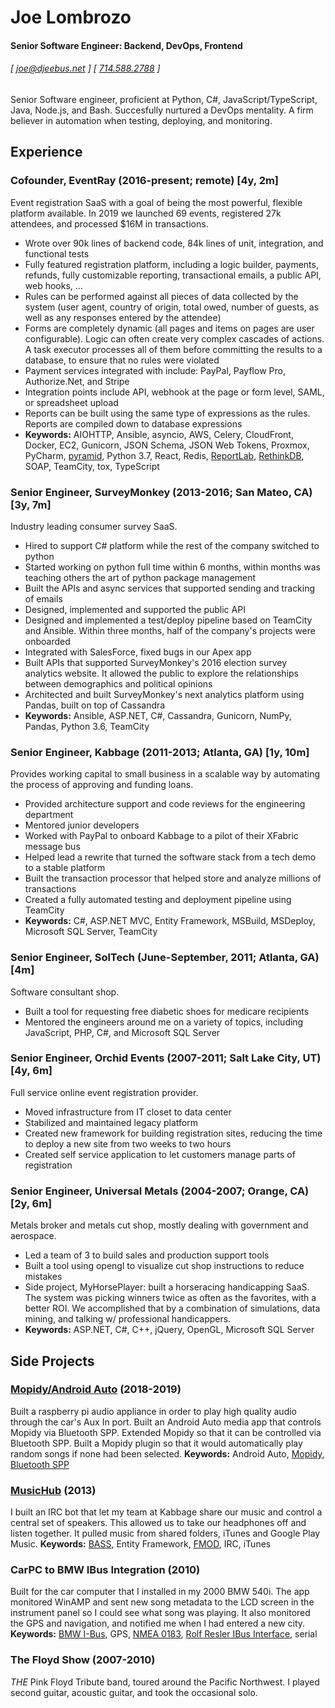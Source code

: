 Joe Lombrozo
============

#### Senior Software Engineer: Backend, DevOps, Frontend
###### [ [joe@djeebus.net](mailto:joe@djeebus.net) ]  [ [714.588.2788](tel:7145882788) ]

Senior Software engineer, proficient at Python, C#, JavaScript/TypeScript, Java, Node.js, and Bash. Succesfully nurtured a DevOps mentality. A firm believer in automation when testing, deploying, and monitoring.

Experience
---------
### **Cofounder, EventRay** (2016-present; remote) [4y, 2m]

Event registration SaaS with a goal of being the most powerful, flexible platform available. In 2019 we launched 69 events, registered 27k attendees, and processed $16M in transactions.

- Wrote over 90k lines of backend code, 84k lines of unit, integration, and functional tests
- Fully featured registration platform, including a logic builder, payments, refunds, fully customizable reporting, transactional emails, a public API, web hooks, ...
- Rules can be performed against all pieces of data collected by the system (user agent, country of origin, total owed, number of guests, as well as any responses entered by the attendee)
- Forms are completely dynamic (all pages and items on pages are user configurable). Logic can often create very complex cascades of actions. A task executor processes all of them before committing the results to a database, to ensure that no rules were violated
- Payment services integrated with include: PayPal, Payflow Pro, Authorize.Net, and Stripe
- Integration points include API, webhook at the page or form level, SAML, or spreadsheet upload
- Reports can be built using the same type of expressions as the rules. Reports are compiled down to database expressions
- **Keywords:** AIOHTTP, Ansible, asyncio, AWS, Celery, CloudFront, Docker, EC2, Gunicorn, JSON Schema, JSON Web Tokens, Proxmox, PyCharm, [pyramid](https://trypyramid.com/), Python 3.7, React, Redis, [ReportLab](https://www.reportlab.com/), [RethinkDB](https://rethinkdb.com/), SOAP, TeamCity, tox, TypeScript

### **Senior Engineer, SurveyMonkey** (2013-2016; San Mateo, CA) [3y, 7m]

Industry leading consumer survey SaaS.

- Hired to support C# platform while the rest of the company switched to python
- Started working on python full time within 6 months, within months was teaching others the art of python package management
- Built the APIs and async services that supported sending and tracking of emails
- Designed, implemented and supported the public API
- Designed and implemented a test/deploy pipeline based on TeamCity and Ansible. Within three months, half of the company's projects were onboarded
- Integrated with SalesForce, fixed bugs in our Apex app
- Built APIs that supported SurveyMonkey's 2016 election survey analytics website. It allowed the public to explore the relationships between demographics and political opinions
- Architected and built SurveyMonkey's next analytics platform using Pandas, built on top of Cassandra
- **Keywords:** Ansible, ASP.NET, C#, Cassandra, Gunicorn, NumPy, Pandas, Python 3.6, TeamCity

### **Senior Engineer, Kabbage** (2011-2013; Atlanta, GA) [1y, 10m]

Provides working capital to small business in a scalable way by automating the process of approving and funding loans.

- Provided architecture support and code reviews for the engineering department
- Mentored junior developers
- Worked with PayPal to onboard Kabbage to a pilot of their XFabric message bus
- Helped lead a rewrite that turned the software stack from a tech demo to a stable platform
- Built the transaction processor that helped store and analyze millions of transactions
- Created a fully automated testing and deployment pipeline using TeamCity
- **Keywords:** C#, ASP.NET MVC, Entity Framework, MSBuild, MSDeploy, Microsoft SQL Server, TeamCity

### **Senior Engineer, SolTech** (June-September, 2011; Atlanta, GA) [4m]

Software consultant shop.

- Built a tool for requesting free diabetic shoes for medicare recipients
- Mentored the engineers around me on a variety of topics, including JavaScript, PHP, C#, and Microsoft SQL Server

### **Senior Engineer, Orchid Events** (2007-2011; Salt Lake City, UT) [4y, 6m]

Full service online event registration provider.

- Moved infrastructure from IT closet to data center
- Stabilized and maintained legacy platform
- Created new framework for building registration sites, reducing the time to deploy a new site from two weeks to two hours
- Created self service application to let customers manage parts of registration

### **Senior Engineer, Universal Metals** (2004-2007; Orange, CA) [2y, 6m]

Metals broker and metals cut shop, mostly dealing with government and aerospace.

- Led a team of 3 to build sales and production support tools
- Built a tool using opengl to visualize cut shop instructions to reduce mistakes
- Side project, MyHorsePlayer: built a horseracing handicapping SaaS. The system was picking winners twice as often as the favorites, with a better ROI. We accomplished that by a combination of simulations, data mining, and talking w/ professional handicappers.
- **Keywords:** ASP.NET, C#, C++, jQuery, OpenGL, Microsoft SQL Server

Side Projects
-------------

### **[Mopidy/Android Auto](https://github.com/djeebus?tab=repositories&q=mopidy)** (2018-2019)

Built a raspberry pi audio appliance in order to play high quality audio through the car's Aux In port. Built an Android Auto media app that controls Mopidy via Bluetooth SPP. Extended Mopidy so that it can be controlled via Bluetooth SPP. Built a Mopidy plugin so that it would automatically play random songs if none had been selected. **Keywords:** Android Auto, [Mopidy](https://mopidy.com/), [Bluetooth SPP](https://en.wikipedia.org/wiki/List_of_Bluetooth_profiles#Serial_Port_Profile_(SPP))

### **[MusicHub](https://github.com/djeebus/MusicHub)** (2013)

I built an IRC bot that let my team at Kabbage share our music and control a central set of speakers. This allowed us to take our headphones off and listen together. It pulled music from shared folders, iTunes and Google Play Music. **Keywords:** [BASS](https://www.un4seen.com/), Entity Framework, [FMOD](https://fmod.com/), IRC, iTunes

### **CarPC to BMW IBus Integration** (2010)

Built for the car computer that I installed in my 2000 BMW 540i. The app monitored WinAMP and sent new song metadata to the LCD screen in the instrument panel so I could see what song was playing. It also monitored the GPS and navigation, and notified me when I had entered a new city. **Keywords:** [BMW I-Bus](https://www.everything2.com/title/BMW+I-Bus), GPS, [NMEA 0183](https://en.wikipedia.org/wiki/NMEA_0183), [Rolf Resler IBus Interface](http://www.reslers.de/IBUS/), serial

### **The Floyd Show** (2007-2010)

*THE* Pink Floyd Tribute band, toured around the Pacific Northwest. I played second guitar, acoustic guitar, and took the occasional solo.
